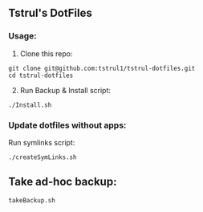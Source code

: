 ## Tstrul's DotFiles

### Usage:
1. Clone this repo:

```
git clone git@github.com:tstrul1/tstrul-dotfiles.git
cd tstrul-dotfiles
```


2. Run Backup & Install script:

```
./Install.sh
```

### Update dotfiles without apps:
Run symlinks script:

```
./createSymLinks.sh
```

## Take ad-hoc backup:

```
takeBackup.sh
```
